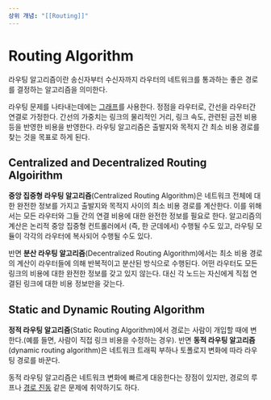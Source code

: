 ```yaml
---
상위 개념: "[[Routing]]"
---
```

# Routing Algorithm
라우팅 알고리즘이란 송신자부터 수신자까지 라우터의 네트워크를 통과하는 좋은 경로를 결정하는 알고리즘을 의미한다. 

라우팅 문제를 나타내는데에는 [그래프](../../../Data%20Structure/Graph/Graph.md)를 사용한다. 정점을 라우터로, 간선을 라우터간 연결로 가정한다. 간선의 가중치는 링크의 물리적인 거리, 링크 속도, 관련된 금전 비용 등을 반영한 비용을 반영한다. 라우팅 알고리즘은 출발지와 목적지 간 최소 비용 경로를 찾는 것을 목표로 하게 된다.

## Centralized and Decentralized Routing Algoirithm
**중앙 집중형 라우팅 알고리즘**(Centralized Routing Algorithm)은 네트워크 전체에 대한 완전한 정보를 가지고 출발지와 목적지 사이의 최소 비용 경로를 계산한다. 이를 위해서는 모든 라우터와 그들 간의 연결 비용에 대한 완전한 정보를 필요로 한다. 알고리즘의 계산은 논리적 중앙 집중형 컨트롤러에서 (즉, 한 군데에서) 수행될 수도 있고, 라우팅 모듈이 각각의 라우터에 복사되어 수행될 수도 있다.

반면 **분산 라우팅 알고리즘**(Decentralized Routing Algorithm)에서는 최소 비용 경로의 계산이 라우터들에 의해 반복적이고 분산된 방식으로 수행된다. 어떤 라우터도 모든 링크의 비용에 대한 완전한 정보를 갖고 있지 않는다. 대신 각 노드는 자신에게 직접 연결된 링크에 대한 비용 정보만을 갖는다.

## Static and Dynamic Routing Algorithm
**정적 라우팅 알고리즘**(Static Routing Algorithm)에서 경로는 사람이 개입할 때에 변한다.(예를 들면, 사람이 직접 링크 비용을 수정하는 경우). 반면 **동적 라우팅 알고리즘**(dynamic routing algorithm)은 네트워크 트래픽 부하나 토폴로지 변화에 따라 라우팅 경로를 바꾼다.

동적 라우팅 알고리즘은 네트워크 변화에 빠르게 대응한다는 장점이 있지만, 경로의 루프나 [경로 진동](Oscillation%20Problem.md) 같은 문제에 취약하기도 하다.
